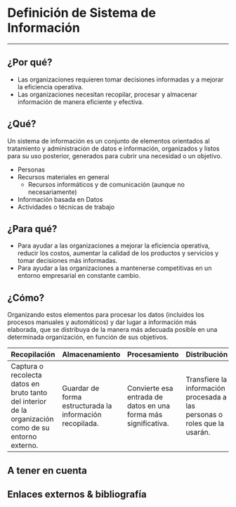 # Definición de Sistema de Información

---

## ¿Por qué?

- Las organizaciones requieren tomar decisiones informadas y a mejorar la eficiencia operativa.
- Las organizaciones necesitan recopilar, procesar y almacenar información de manera eficiente y efectiva. 

## ¿Qué?

Un sistema de información es un conjunto de elementos orientados al tratamiento y administración de datos e información, organizados y listos para su uso posterior, generados para cubrir una necesidad o un objetivo. 

- Personas
- Recursos materiales en general
  - Recursos informáticos y de comunicación (aunque no necesariamente)
- Información basada en Datos
- Actividades o técnicas de trabajo

## ¿Para qué?

- Para ayudar a las organizaciones a mejorar la eficiencia operativa, reducir los costos, aumentar la calidad de los productos y servicios y tomar decisiones más informadas. 
- Para ayudar a las organizaciones a mantenerse competitivas en un entorno empresarial en constante cambio.

## ¿Cómo?

Organizando estos elementos para procesar los datos (incluidos los procesos manuales y automáticos) y dar lugar a información más elaborada, que se distribuya de la manera más adecuada posible en una determinada organización, en función de sus objetivos.

|Recopilación|Almacenamiento|Procesamiento|Distribución|
-|-|-|-
Captura o recolecta datos en bruto tanto del interior de la organización como de su entorno externo.|Guardar de forma estructurada la información recopilada.|Convierte esa entrada de datos en una forma más significativa.|Transfiere la información procesada a las personas o roles que la usarán.

## A tener en cuenta



## Enlaces externos & bibliografía